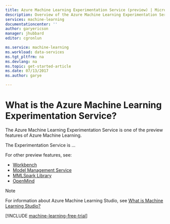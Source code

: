 ```yaml
---
title: Azure Machine Learning Experimentation Service (preview) | Microsoft Docs
description: Overview of the Azure Machine Learning Experimentation Service (currently in preview).
services: machine-learning
documentationcenter: ''
author: garyericson
manager: jhubbard
editor: cgronlun

ms.service: machine-learning
ms.workload: data-services
ms.tgt_pltfrm: na
ms.devlang: na
ms.topic: get-started-article
ms.date: 07/13/2017
ms.author: garye

---
```

# What is the Azure Machine Learning Experimentation Service?

The Azure Machine Learning Experimentation Service is one of the preview features of Azure Machine Learning.

The Experimentation Service is ...

For other preview features, see:
- [Workbench](preview-features-workbench.md)
- [Model Management Service](preview-features-model-management.md)
- [MMLSpark Library](preview-features-mmlspark.md)
- [OpenMind](preview-features-openmind.md)



> [!NOTE]
> For information about Azure Machine Learning Studio, see [What is Machine Learning Studio?](../studio/what-is-ml-studio.md)

[!INCLUDE [machine-learning-free-trial](../../../includes/machine-learning-free-trial.md)]


